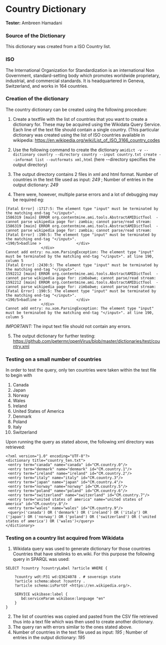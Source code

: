 # Country Dictionary 
**Tester:** Ambreen Hamadani

### Source of the Dictionary

This dictionary was created from a ISO Country list. 

### ISO

The International Organization for Standardization is an international Non Government, standard-setting body which promotes worldwide proprietary, industrial, and commercial standards. It is headquartered in Geneva, Switzerland, and works in 164 countries.

### Creation of the dictionary 
The country dictionary can be created using the following procedure: 

1. Create a textfile with the list of countries that you want to create a dictionary for. These may be acquired using the Wikidata Query Service. Each line of the text file should contain a single country. (This particular dictionary was created using the list of ISO countries available in wikipedia: https://en.wikipedia.org/wiki/List_of_ISO_3166_country_codes

2. Use the following command to create the dictionary
`amidict -v --dictionary country --directory country --input country.txt create --informat list --outformats xml,html`
(here --directory specifies the output directory) 

3. The output directory contains 2 files in xml and html format. Number of countries in the text file used as input: *249* ; Number of entries in the output dictionary: *249*

4. There were, however, multiple parse errors and a lot of debugging may be required eg: 
```
[Fatal Error] :1717:5: The element type "input" must be terminated by the matching end-tag "</input>".
1586319 [main] ERROR org.contentmine.ami.tools.AbstractAMIDictTool  - cannot parse wikipedia page for: zambia; cannot parse/read stream:
1586319 [main] ERROR org.contentmine.ami.tools.AbstractAMIDictTool  - cannot parse wikipedia page for: zambia; cannot parse/read stream:
[Fatal Error] :190:5: The element type "input" must be terminated by the matching end-tag "</input>".
<190/5>badline >                </div>
                </div>
Cannot add entry: nu.xom.ParsingException: The element type "input" must be terminated by the matching end-tag "</input>". at line 190, column 5
[Fatal Error] :2430:5: The element type "input" must be terminated by the matching end-tag "</input>".
1592212 [main] ERROR org.contentmine.ami.tools.AbstractAMIDictTool  - cannot parse wikipedia page for: zimbabwe; cannot parse/read stream:
1592212 [main] ERROR org.contentmine.ami.tools.AbstractAMIDictTool  - cannot parse wikipedia page for: zimbabwe; cannot parse/read stream:
[Fatal Error] :190:5: The element type "input" must be terminated by the matching end-tag "</input>".
<190/5>badline >                </div>
                </div>
Cannot add entry: nu.xom.ParsingException: The element type "input" must be terminated by the matching end-tag "</input>". at line 190, column 5
```

*IMPORTANT:* The input text file should not contain any errors. 

5. The output dictionary for further testing: https://github.com/petermr/openVirus/blob/master/dictionaries/test/country.xml


### Testing on a small number of countries
In order to test the query, only ten countries were taken within the test file to begin with
1. Canada
2. Japan
3. Norway
4. Wales
5. Ireland
6. United States of America
7. Denmark
8. Poland
9. Italy
10. Switzerland

Upon running the query as stated above, the following xml directory was retrieved: 

```
<?xml version="1.0" encoding="UTF-8"?>
<dictionary title="country_ten.txt">
 <entry term="canada" name="canada" id="CM.country.0"/>
 <entry term="denmark" name="denmark" id="CM.country.1"/>
 <entry term="ireland" name="ireland" id="CM.country.2"/>
 <entry term="italy" name="italy" id="CM.country.3"/>
 <entry term="japan" name="japan" id="CM.country.4"/>
 <entry term="norway" name="norway" id="CM.country.5"/>
 <entry term="poland" name="poland" id="CM.country.6"/>
 <entry term="switzerland" name="switzerland" id="CM.country.7"/>
 <entry term="united states of america" name="united states of america" id="CM.country.8"/>
 <entry term="wales" name="wales" id="CM.country.9"/>
 <query>('canada') OR ('denmark') OR ('ireland') OR ('italy') OR ('japan') OR ('norway') OR ('poland') OR ('switzerland') OR ('united states of america') OR ('wales')</query>
</dictionary>
```

### Testing on a country list acquired from Wikidata
1. Wikidata query was used to generate dictionary for those countries Countries that have sitelinks to en.wiki. For this purpose the following query in SPARQL was used: 
```
SELECT ?country ?countryLabel ?article WHERE {

    ?country wdt:P31 wd:Q3624078 . # sovereign state
    ?article schema:about ?country .
    ?article schema:isPartOf <https://en.wikipedia.org/>.

    SERVICE wikibase:label {
       bd:serviceParam wikibase:language "en"
    }
}
```
2. The list of countries was copied and pasted from the CSV file retrieved thus into a text file which was then used to create another dictionary.
3. The query ran with errors similar to the ones stated above. 
4. Number of countries in the text file used as input: *195* ; Number of entries in the output dictionary: *195*










